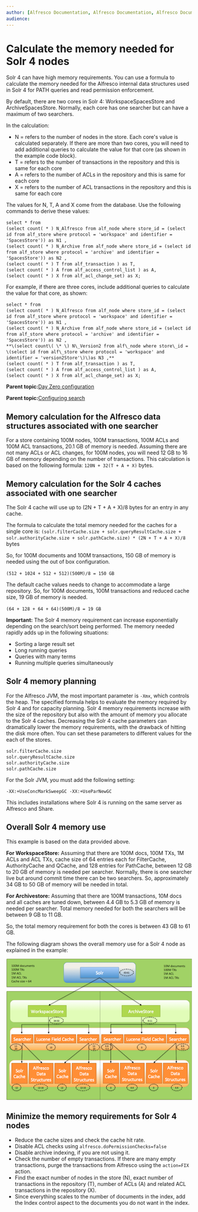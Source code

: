 ```yaml
---
author: [Alfresco Documentation, Alfresco Documentation, Alfresco Documentation]
audience: 
---
```


# Calculate the memory needed for Solr 4 nodes

Solr 4 can have high memory requirements. You can use a formula to calculate the memory needed for the Alfresco internal data structures used in Solr 4 for PATH queries and read permission enforcement.

By default, there are two cores in Solr 4: WorkspaceSpacesStore and ArchiveSpacesStore. Normally, each core has one searcher but can have a maximum of two searchers.

In the calculation:

-   N = refers to the number of nodes in the store. Each core's value is calculated separately. If there are more than two cores, you will need to add additional queries to calculate the value for that core \(as shown in the example code block\).
-   T = refers to the number of transactions in the repository and this is same for each core
-   A = refers to the number of ACLs in the repository and this is same for each core
-   X = refers to the number of ACL transactions in the repository and this is same for each core

The values for N, T, A and X come from the database. Use the following commands to derive these values:

```
select * from
(select count( * ) N_Alfresco from alf_node where store_id = (select id from alf_store where protocol = 'workspace' and identifier = 'SpacesStore')) as N1 ,
(select count( * ) N_Archive from alf_node where store_id = (select id from alf_store where protocol = 'archive' and identifier = 'SpacesStore')) as N2 ,
(select count( * ) T from alf_transaction ) as T,
(select count( * ) A from alf_access_control_list ) as A,
(select count( * ) X from alf_acl_change_set) as X;
```

For example, if there are three cores, include additional queries to calculate the value for that core, as shown:

```
select * from
(select count( * ) N_Alfresco from alf_node where store_id = (select id from alf_store where protocol = 'workspace' and identifier = 'SpacesStore')) as N1 ,
(select count( * ) N_Archive from alf_node where store_id = (select id from alf_store where protocol = 'archive' and identifier = 'SpacesStore')) as N2 ,
**\(select count\( \* \) N\_Version2 from alf\_node where store\_id = \(select id from alf\_store where protocol = 'workspace' and identifier = 'version2Store'\)\)as N3 ,** 
(select count( * ) T from alf_transaction ) as T,
(select count( * ) A from alf_access_control_list ) as A,
(select count( * ) X from alf_acl_change_set) as X;
```

**Parent topic:**[Day Zero configuration](../concepts/zeroday-config.md)

**Parent topic:**[Configuring search](../concepts/solr-home.md)

## Memory calculation for the Alfresco data structures associated with one searcher

For a store containing 100M nodes, 100M transactions, 100M ACLs and 100M ACL transactions, 20.1 GB of memory is needed. Assuming there are not many ACLs or ACL changes, for 100M nodes, you will need 12 GB to 16 GB of memory depending on the number of transactions. This calculation is based on the following formula: `120N + 32(T + A + X)` bytes.

## Memory calculation for the Solr 4 caches associated with one searcher

The Solr 4 cache will use up to \(2N + T + A + X\)/8 bytes for an entry in any cache.

The formula to calculate the total memory needed for the caches for a single core is: `(solr.filterCache.size + solr.queryResultCache.size + solr.authorityCache.size + solr.pathCache.size) * (2N + T + A + X)/8` bytes

So, for 100M documents and 100M transactions, 150 GB of memory is needed using the out of box configuration.

`(512 + 1024 + 512 + 512)(500M)/8 = 150 GB`

The default cache values needs to change to accommodate a large repository. So, for 100M documents, 100M transactions and reduced cache size, 19 GB of memory is needed.

`(64 + 128 + 64 + 64)(500M)/8 = 19 GB`

**Important:** The Solr 4 memory requirement can increase exponentially depending on the search/sort being performed. The memory needed rapidly adds up in the following situations:

-   Sorting a large result set
-   Long running queries
-   Queries with many terms
-   Running multiple queries simultaneously

## Solr 4 memory planning

For the Alfresco JVM, the most important parameter is `-Xmx`, which controls the heap. The specified formula helps to evaluate the memory required by Solr 4 and for capacity planning. Solr 4 memory requirements increase with the size of the repository but also with the amount of memory you allocate to the Solr 4 caches. Decreasing the Solr 4 cache parameters can dramatically lower the memory requirements, with the drawback of hitting the disk more often. You can set these parameters to different values for the each of the stores.

```
solr.filterCache.size
solr.queryResultCache.size
solr.authorityCache.size
solr.pathCache.size
```

For the Solr JVM, you must add the following setting:

```
-XX:+UseConcMarkSweepGC -XX:+UseParNewGC
```

This includes installations where Solr 4 is running on the same server as Alfresco and Share.

## Overall Solr 4 memory use

This example is based on the data provided above.

**For WorkspaceStore:** Assuming that there are 100M docs, 100M TXs, 1M ACLs and ACL TXs, cache size of 64 entries each for FilterCache, AuthorityCache and QCache, and 128 entries for PathCache, between 12 GB to 20 GB of memory is needed per searcher. Normally, there is one searcher live but around commit time there can be two searchers. So, approximately 34 GB to 50 GB of memory will be needed in total.

**For Archivestore:** Assuming that there are 100M transactions, 10M docs and all caches are tuned down, between 4.4 GB to 5.3 GB of memory is needed per searcher. Total memory needed for both the searchers will be between 9 GB to 11 GB.

So, the total memory requirement for both the cores is between 43 GB to 61 GB.

The following diagram shows the overall memory use for a Solr 4 node as explained in the example:

![](../images/Solr-memory.png)

## Minimize the memory requirements for Solr 4 nodes

-   Reduce the cache sizes and check the cache hit rate.
-   Disable ACL checks using `alfresco.doPermissionChecks=false`
-   Disable archive indexing, if you are not using it.
-   Check the number of empty transactions. If there are many empty transactions, purge the transactions from Alfresco using the `action=FIX` action.
-   Find the exact number of nodes in the store \(N\), exact number of transactions in the repository \(T\), number of ACLs \(A\) and related ACL transactions in the repository \(X\).
-   Since everything scales to the number of documents in the index, add the Index control aspect to the documents you do not want in the index.

